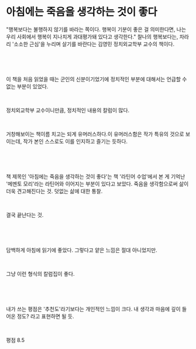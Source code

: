 # 아침에는 죽음을 생각하는 것이 좋다

"행복보다는 불행하지 않기를 바라는 쪽이다. 행복이 기분이 좋은 걸 의미한다면, 나는 우리 사회에서 행복이 지나치게 과대평가돼 있다고 생각한다." 찰나의 행복보다는, 차라리 '소소한 근심'을 누리며 살기를 바란다는 김영민 정치외교학부 교수의 책이다.

​

​

이 책을 처음 읽었을 때는 군인의 신분이기었기에 정치적인 부분에 대해서는 언급할 수 없는 부분이 있었다.

​

정치외교학부 교수이니만큼, 정치적인 내용의 칼럼이 많다.

​

거창해보이는 책이름 치고는 되게 유머러스하다.이 유머러스함은 작가 특유의 것으로 보이는데, 작가 본인 스스로도 이를 인지하고 즐기는 듯하다.

​

​

책 제목인 '아침에는 죽음을 생각하는 것이 좋다'는 책 '라틴어 수업'에서 본 게 기억난 '메멘토 모리'라는 라틴어와 이어지는 부분이 있다고 보았다. 죽음을 생각함으로써 삶이 더욱 견고해진다는 것. 덧없는 삶에 대한 통찰.

​

결국 끝난다는 것.

​

​

담백하게 아침에 읽기에 좋았다. 그렇다고 얕은 느낌은 절대 아니었지만.

​

그냥 이런 형식의 칼럼집이 좋다.

​

​

내가 쓰는 평점은 '추천도'라기보다는 개인적인 느낌이 크다. 내 생각과 마음에 깊이 들어온 정도? 라고 표현하면 될 듯.

​

평점 8.5